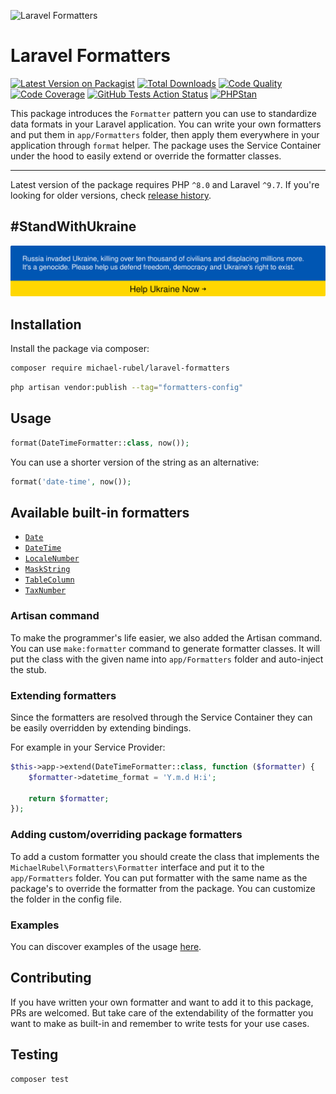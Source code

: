 ![Laravel Formatters](https://user-images.githubusercontent.com/37669560/176375794-5588c598-858a-4fd7-a182-7094e219c788.png)

# Laravel Formatters
[![Latest Version on Packagist](https://img.shields.io/packagist/v/michael-rubel/laravel-formatters.svg?style=flat-square&logo=packagist)](https://packagist.org/packages/michael-rubel/laravel-formatters)
[![Total Downloads](https://img.shields.io/packagist/dt/michael-rubel/laravel-formatters.svg?style=flat-square&logo=packagist)](https://packagist.org/packages/michael-rubel/laravel-formatters)
[![Code Quality](https://img.shields.io/scrutinizer/quality/g/michael-rubel/laravel-formatters.svg?style=flat-square&logo=scrutinizer)](https://scrutinizer-ci.com/g/michael-rubel/laravel-formatters/?branch=main)
[![Code Coverage](https://img.shields.io/scrutinizer/coverage/g/michael-rubel/laravel-formatters.svg?style=flat-square&logo=scrutinizer)](https://scrutinizer-ci.com/g/michael-rubel/laravel-formatters/?branch=main)
[![GitHub Tests Action Status](https://img.shields.io/github/workflow/status/michael-rubel/laravel-formatters/run-tests/main?style=flat-square&label=tests&logo=github)](https://github.com/michael-rubel/laravel-formatters/actions)
[![PHPStan](https://img.shields.io/github/workflow/status/michael-rubel/laravel-formatters/phpstan/main?style=flat-square&label=larastan&logo=laravel)](https://github.com/michael-rubel/laravel-formatters/actions)

This package introduces the `Formatter` pattern you can use to standardize data formats in your Laravel application. You can write your own formatters and put them in `app/Formatters` folder, then apply them everywhere in your application through `format` helper. The package uses the Service Container under the hood to easily extend or override the formatter classes.

---

Latest version of the package requires PHP `^8.0` and Laravel `^9.7`.
If you're looking for older versions, check [release history](https://github.com/michael-rubel/laravel-formatters/releases).


## #StandWithUkraine
[![SWUbanner](https://raw.githubusercontent.com/vshymanskyy/StandWithUkraine/main/banner2-direct.svg)](https://github.com/vshymanskyy/StandWithUkraine/blob/main/docs/README.md)

## Installation

Install the package via composer:
```bash
composer require michael-rubel/laravel-formatters
```

```bash
php artisan vendor:publish --tag="formatters-config"
```


## Usage

```php
format(DateTimeFormatter::class, now());
```

You can use a shorter version of the string as an alternative:
```php
format('date-time', now());
```

## Available built-in formatters
- [`Date`](https://github.com/michael-rubel/laravel-formatters/blob/main/src/Collection/DateFormatter.php)
- [`DateTime`](https://github.com/michael-rubel/laravel-formatters/blob/main/src/Collection/DateTimeFormatter.php)
- [`LocaleNumber`](https://github.com/michael-rubel/laravel-formatters/blob/main/src/Collection/LocaleNumberFormatter.php)
- [`MaskString`](https://github.com/michael-rubel/laravel-formatters/blob/main/src/Collection/MaskStringFormatter.php)
- [`TableColumn`](https://github.com/michael-rubel/laravel-formatters/blob/main/src/Collection/TableColumnFormatter.php)
- [`TaxNumber`](https://github.com/michael-rubel/laravel-formatters/blob/main/src/Collection/TaxNumberFormatter.php)

### Artisan command
To make the programmer's life easier, we also added the Artisan command. You can use `make:formatter` command to generate formatter classes. It will put the class with the given name into `app/Formatters` folder and auto-inject the stub.

### Extending formatters
Since the formatters are resolved through the Service Container they can be easily overridden by extending bindings.

For example in your Service Provider:
```php
$this->app->extend(DateTimeFormatter::class, function ($formatter) {
    $formatter->datetime_format = 'Y.m.d H:i';

    return $formatter;
});
```

### Adding custom/overriding package formatters
To add a custom formatter you should create the class that implements the `MichaelRubel\Formatters\Formatter` interface and put it to the `app/Formatters` folder.
You can put formatter with the same name as the package's to override the formatter from the package. You can customize the folder in the config file.

### Examples
You can discover examples of the usage [here](https://github.com/michael-rubel/laravel-formatters/blob/main/docs/examples.md).

## Contributing
If you have written your own formatter and want to add it to this package, PRs are welcomed. But take care of the extendability of the formatter you want to make as built-in and remember to write tests for your use cases.

## Testing
```bash
composer test
```
